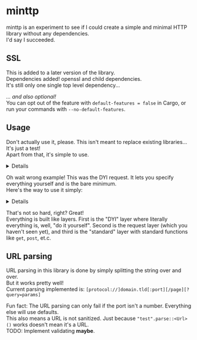 # minttp

minttp is an experiment to see if I could create a simple and minimal HTTP library without any dependencies.  
I'd say I succeeded.


## SSL

This is added to a later version of the library.  
Dependencies added! openssl and child dependencies.  
It's still only one single top level dependency...

*... and also optional!*  
You can opt out of the feature with `default-features = false` in Cargo, or run your commands with `--no-default-features`.

## Usage

Don't actually use it, please. This isn't meant to replace existing libraries... It's just a test!  
Apart from that, it's simple to use.  
<details>

```Rust
extern crate minttp;
use std::collections::HashMap;
use std::io::{Read, BufReader};
use minttp::{consts, DYIRequest};
use minttp::response::Response;

fn main() {
	let mut headers = HashMap::new();
	headers.insert("Host", "example.com");
	headers.insert("Connection", "close");

	let mut output = String::new();
	{
		let conn = minttp::diy_request(&DYIRequest {
			host: "example.com",
			port: 80,
			method: consts::GET,
			path: "/",
			http_version: "1.1",
			headers: &headers,
			body: None
		}).unwrap();
		let mut response = Response::new(BufReader::new(conn)).unwrap();
		println!("Status: {} ({})", response.status, response.description);
		response.body.read_to_string(&mut output).unwrap();
	}
	println!("-------------- DYI Reqest");
	println!("{}", output);
	println!("--------------");
}
```

</details>

Oh wait wrong example! This was the DYI request. It lets you specify everything yourself and is the bare minimum.  
Here's the way to use it simply:  
<details>

```Rust
extern crate minttp;
use std::io::Read;

fn main() {
	let url = "example.com".parse().unwrap();

	let mut output = String::new();
	{
		let mut response = minttp::get(url).unwrap();
		response.body.read_to_string(&mut output).unwrap();
	}

	println!("-------------- High-level standard request");
	println!("{}", output);
	println!("--------------");
}
```

</details>

That's not so hard, right? Great!  
Everything is built like layers. First is the "DYI" layer where literally everything is, well, "do it yourself".
Second is the request layer (which you haven't seen yet),
and third is the "standard" layer with standard functions like `get`, `post`, et.c.

## URL parsing

URL parsing in this library is done by simply splitting the string over and over.  
But it works pretty well!  
Current parsing implemented is: `[protocol://]domain.tld[:port][/page][?query=params]`

Fun fact: The URL parsing can only fail if the port isn't a number. Everything else will use defaults.  
This also means a URL is not sanitized. Just because `"test".parse::<Url>()` works doesn't mean it's a URL.  
TODO: Implement validating **maybe**.
